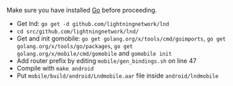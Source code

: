 Make sure you have installed [Go](https://golang.org) before proceeding.

* Get lnd: `go get -d github.com/lightningnetwork/lnd`
* `cd src/github.com/lightningnetwork/lnd/`
* Get and init gomobile: `go get golang.org/x/tools/cmd/goimports`, `go get golang.org/x/tools/go/packages`, `go get golang.org/x/mobile/cmd/gomobile` and `gomobile init`
* Add router prefix by editing `mobile/gen_bindings.sh` on line 47
* Compile with `make android`
* Put `mobile/build/android/Lndmobile.aar` file inside `android/lndmobile`

